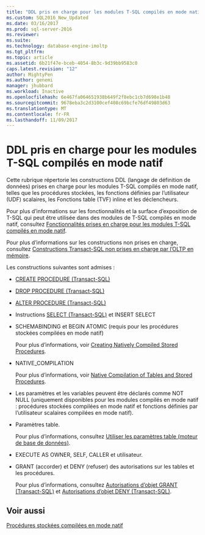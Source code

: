 ```yaml
---
title: "DDL pris en charge pour les modules T-SQL compilés en mode natif | Microsoft Docs"
ms.custom: SQL2016_New_Updated
ms.date: 03/16/2017
ms.prod: sql-server-2016
ms.reviewer: 
ms.suite: 
ms.technology: database-engine-imoltp
ms.tgt_pltfrm: 
ms.topic: article
ms.assetid: 6b21f47e-bceb-4054-8b3c-9d39bb9583c0
caps.latest.revision: "12"
author: MightyPen
ms.author: genemi
manager: jhubbard
ms.workload: Inactive
ms.openlocfilehash: 6e467fa064651938b649f2f8ebc1cb7d698e1b48
ms.sourcegitcommit: 9678eba3c2d3100cef408c69bcfe76df49803d63
ms.translationtype: MT
ms.contentlocale: fr-FR
ms.lasthandoff: 11/09/2017
---
```

# <a name="supported-ddl-for-natively-compiled-t-sql-modules"></a>DDL pris en charge pour les modules T-SQL compilés en mode natif
  Cette rubrique répertorie les constructions DDL (langage de définition de données) prises en charge pour les modules T-SQL compilés en mode natif, telles que les procédures stockées, les fonctions définies par l’utilisateur (UDF) scalaires, les Fonctions table (TVF) inline et les déclencheurs.  
  
 Pour plus d’informations sur les fonctionnalités et la surface d’exposition de T-SQL qui peut être utilisée dans des modules de T-SQL compilés en mode natif, consultez [Fonctionnalités prises en charge pour les modules T-SQL compilés en mode natif](../../relational-databases/in-memory-oltp/supported-features-for-natively-compiled-t-sql-modules.md).  
  
 Pour plus d’informations sur les constructions non prises en charge, consultez [Constructions Transact-SQL non prises en charge par l’OLTP en mémoire](../../relational-databases/in-memory-oltp/transact-sql-constructs-not-supported-by-in-memory-oltp.md).  
  
 Les constructions suivantes sont admises :  
  
-   [CREATE PROCEDURE &#40;Transact-SQL&#41;](../../t-sql/statements/create-procedure-transact-sql.md)  
  
-   [DROP PROCEDURE &#40;Transact-SQL&#41;](../../t-sql/statements/drop-procedure-transact-sql.md)  
  
-   [ALTER PROCEDURE &#40;Transact-SQL&#41;](../../t-sql/statements/alter-procedure-transact-sql.md)  
  
-   Instructions [SELECT &#40;Transact-SQL&#41;](../../t-sql/queries/select-transact-sql.md) et INSERT SELECT  
  
-   SCHEMABINDING et BEGIN ATOMIC (requis pour les procédures stockées compilées en mode natif)  
  
     Pour plus d’informations, voir [Creating Natively Compiled Stored Procedures](../../relational-databases/in-memory-oltp/creating-natively-compiled-stored-procedures.md).  
  
-   NATIVE_COMPILATION  
  
     Pour plus d’informations, voir [Native Compilation of Tables and Stored Procedures](../../relational-databases/in-memory-oltp/native-compilation-of-tables-and-stored-procedures.md).  
  
-   Les paramètres et les variables peuvent être déclarés comme NOT NULL (uniquement disponibles pour les modules compilés en mode natif : procédures stockées compilées en mode natif et fonctions définies par l’utilisateur scalaires compilées en mode natif).  
  
-   Paramètres table.  
  
     Pour plus d’informations, consultez [Utiliser les paramètres table &#40;moteur de base de données&#41;](../../relational-databases/tables/use-table-valued-parameters-database-engine.md).  
  
-   EXECUTE AS OWNER, SELF, CALLER et utilisateur.  
  
-   GRANT (accorder) et DENY (refuser) des autorisations sur les tables et les procédures.  
  
     Pour plus d’informations, consultez [Autorisations d’objet GRANT &#40;Transact-SQL&#41;](../../t-sql/statements/grant-object-permissions-transact-sql.md) et [Autorisations d’objet DENY &#40;Transact-SQL&#41;](../../t-sql/statements/deny-object-permissions-transact-sql.md).  
  
## <a name="see-also"></a>Voir aussi  
 [Procédures stockées compilées en mode natif](../../relational-databases/in-memory-oltp/natively-compiled-stored-procedures.md)  
  
  
